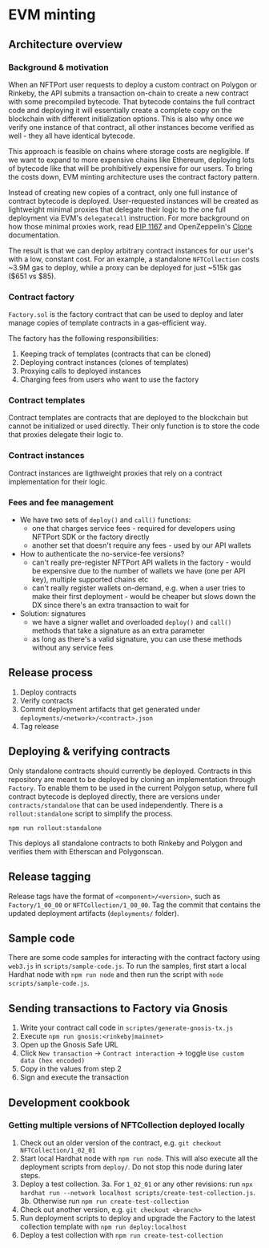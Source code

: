 # EVM minting

## Architecture overview

### Background & motivation

When an NFTPort user requests to deploy a custom contract on Polygon or Rinkeby, the API submits a transaction on-chain to create a new contract with some precompiled bytecode.
That bytecode contains the full contract code and deploying it will essentially create a complete copy on the blockchain with different initialization options.
This is also why once we verify one instance of that contract, all other instances become verified as well - they all have identical bytecode.

This approach is feasible on chains where storage costs are negligible.
If we want to expand to more expensive chains like Ethereum, deploying lots of bytecode like that will be prohibitively expensive for our users.
To bring the costs down, EVM minting architecture uses the contract factory pattern.

Instead of creating new copies of a contract, only one full instance of contract bytecode is deployed.
User-requested instances will be created as lightweight minimal proxies that delegate their logic to the one full deployment via EVM's `delegatecall` instruction.
For more background on how those minimal proxies work, read [EIP 1167](https://eips.ethereum.org/EIPS/eip-1167) and OpenZeppelin's [Clone](https://docs.openzeppelin.com/contracts/4.x/api/proxy#Clones) documentation.

The result is that we can deploy arbitrary contract instances for our user's with a low, constant cost.
For an example, a standalone `NFTCollection` costs ~3.9M gas to deploy, while a proxy can be deployed for just ~515k gas ($651 vs $85).

### Contract factory

`Factory.sol` is the factory contract that can be used to deploy and later manage copies of template contracts in a gas-efficient way.

The factory has the following responsibilities:

1. Keeping track of templates (contracts that can be cloned)
2. Deploying contract instances (clones of templates)
3. Proxying calls to deployed instances
4. Charging fees from users who want to use the factory

### Contract templates

Contract templates are contracts that are deployed to the blockchain but cannot be initialized or used directly.
Their only function is to store the code that proxies delegate their logic to.

### Contract instances

Contract instances are ligthweight proxies that rely on a contract implementation for their logic.

### Fees and fee management

- We have two sets of `deploy()` and `call()` functions:
  - one that charges service fees - required for developers using NFTPort SDK or the factory directly
  - another set that doesn't require any fees - used by our API wallets
- How to authenticate the no-service-fee versions?
  - can't really pre-register NFTPort API wallets in the factory - would be expensive due to the number of wallets we have (one per API key), multiple supported chains etc
  - can't really register wallets on-demand, e.g. when a user tries to make their first deployment - would be cheaper but slows down the DX since there's an extra transaction to wait for
- Solution: signatures
  - we have a signer wallet and overloaded `deploy()` and `call()` methods that take a signature as an extra parameter
  - as long as there's a valid signature, you can use these methods without any service fees

## Release process

1. Deploy contracts
2. Verify contracts
3. Commit deployment artifacts that get generated under `deployments/<network>/<contract>.json`
4. Tag release

## Deploying & verifying contracts

Only standalone contracts should currently be deployed.
Contracts in this repository are meant to be deployed by cloning an implementation through `Factory`.
To enable them to be used in the current Polygon setup, where full contract bytecode is deployed directly, there are versions under `contracts/standalone` that can be used independently.
There is a `rollout:standalone` script to simplify the process.

```
npm run rollout:standalone
```

This deploys all standalone contracts to both Rinkeby and Polygon and verifies them with Etherscan and Polygonscan.

## Release tagging

Release tags have the format of `<component>/<version>`, such as `Factory/1_00_00` or `NFTCollection/1_00_00`.
Tag the commit that contains the updated deployment artifacts (`deployments/` folder).

## Sample code

There are some code samples for interacting with the contract factory using `web3.js` in `scripts/sample-code.js`.
To run the samples, first start a local Hardhat node with `npm run node` and then run the script with `node scripts/sample-code.js`.

## Sending transactions to Factory via Gnosis

1. Write your contract call code in `scriptes/generate-gnosis-tx.js`
2. Execute `npm run gnosis:<rinkeby|mainnet>`
3. Open up the Gnosis Safe URL
4. Click `New transaction` -> `Contract interaction` -> toggle `Use custom data (hex encoded)`
5. Copy in the values from step 2
6. Sign and execute the transaction

## Development cookbook

### Getting multiple versions of NFTCollection deployed locally

1. Check out an older version of the contract, e.g. `git checkout NFTCollection/1_02_01`
2. Start local Hardhat node with `npm run node`. This will also execute all the deployment scripts from `deploy/`. Do not stop this node during later steps.
3. Deploy a test collection.
   3a. For `1_02_01` or any other revisions: run `npx hardhat run --network localhost scripts/create-test-collection.js`.
   3b. Otherwise run `npm run create-test-collection`
4. Check out another version, e.g. `git checkout <branch>`
5. Run deployment scripts to deploy and upgrade the Factory to the latest collection template with `npm run deploy:localhost`
6. Deploy a test collection with `npm run create-test-collection`
